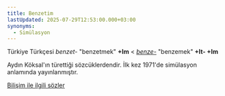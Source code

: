 ```yaml
---
title: Benzetim
lastUpdated: 2025-07-29T12:53:00.000+03:00
synonyms:
  - Simülasyon
---
```

Türkiye Türkçesi _benzet-_ "benzetmek" **+Im** < _[benze-](/sozluk/benzemek)_ "benzemek" **+It- +Im**

Aydın Köksal'ın türettiği sözcüklerdendir. İlk kez 1971'de simülasyon anlamında yayınlanmıştır.

[Bilişim ile ilgili sözler](/yazilar/02_bilişim) 
